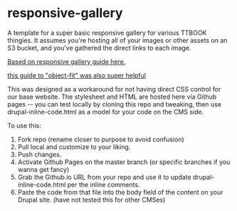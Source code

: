 # responsive-gallery
A template for a super basic responsive gallery for various TTBOOK thingies. It assumes you're hosting all of your images or other assets on an S3 bucket, and you've gathered the direct links to each image.

[Based on responsive gallery guide here.](https://www.taniarascia.com/how-to-build-a-responsive-image-gallery-with-flexbox/)

[this guide to "object-fit" was also super helpful](https://alligator.io/css/cropping-images-object-fit/)

This was designed as a workaround for not having direct CSS control for our base website. The stylesheet and HTML are hosted here via Github pages -- you can test locally by cloning this repo and tweaking, then use drupal-inline-code.html as a model for your code on the CMS side.

To use this:
1. Fork repo (rename closer to purpose to avoid confusion)
2. Pull local and customize to your liking.
3. Push changes.
4. Activate Github Pages on the master branch (or specific branches if you wanna get fancy)
5. Grab the Github.io URL from your repo and use it to update drupal-inline-code.html per the inline comments.
5. Paste the code from that file into the body field of the content on your Drupal site. (have not tested this for other CMSes)
